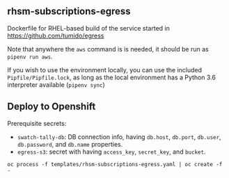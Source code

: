 rhsm-subscriptions-egress
-------------------------

Dockerfile for RHEL-based build of the service started in https://github.com/tumido/egress

Note that anywhere the `aws` command is is needed, it should be run as `pipenv run aws`.

If you wish to use the environment locally, you can use the included `Pipfile/Pipfile.lock`, as long as the local environment has a Python 3.6 interpreter available (`pipenv sync`)

Deploy to Openshift
-------------------

Prerequisite secrets:

- `swatch-tally-db`: DB connection info, having `db.host`, `db.port`, `db.user`, `db.password`, and `db.name` properties.
- `egress-s3`: secret with having `access_key`, `secret_key`, and `bucket`.

```
oc process -f templates/rhsm-subscriptions-egress.yaml | oc create -f -
```
